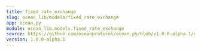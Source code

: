 ```yaml
---
title: fixed_rate_exchange
slug: ocean_lib/models/fixed_rate_exchange
app: ocean.py
module: ocean_lib.models.fixed_rate_exchange
source: https://github.com/oceanprotocol/ocean.py/blob/v1.0.0-alpha.1/ocean_lib/models/fixed_rate_exchange.py
version: 1.0.0-alpha.1
---
```

